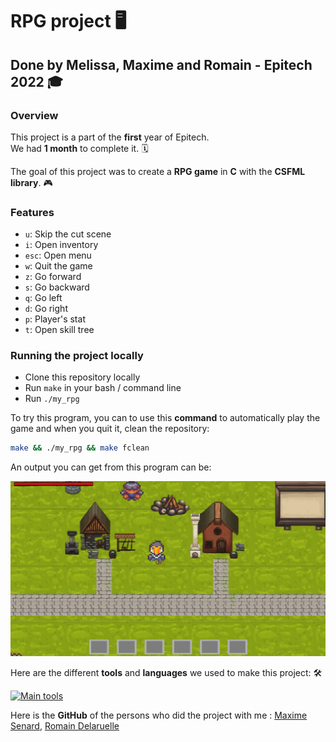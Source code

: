 # RPG project :desktop_computer:

## Done by Melissa, Maxime and Romain - Epitech 2022 :mortar_board:

### Overview

This project is a part of the **first** year of Epitech. <br>
We had **1 month** to complete it. :spiral_calendar: <br>

The goal of this project was to create a **RPG game** in **C** with the **CSFML library**. :video_game:<br>

### Features

* `u`: Skip the cut scene
* `i`: Open inventory
* `esc`: Open menu
* `w`: Quit the game
* `z`: Go forward
* `s`: Go backward
* `q`: Go left
* `d`: Go right
* `p`: Player's stat
* `t`: Open skill tree

### Running the project locally

* Clone this repository locally
* Run `make` in your bash / command line
* Run `./my_rpg`

To try this program, you can to use this **command** to automatically play the game and when you quit it, clean the repository: <br>

```bash
make && ./my_rpg && make fclean
```

An output you can get from this program can be:

![gameplay.png](assets/screenshot_game.png)

Here are the different **tools** and **languages** we used to make this project: :hammer_and_wrench:

[![Main tools](https://skillicons.dev/icons?i=c,vscode,github,md&perline=9)](https://github.com/tandpfun/skill-icons)

Here is the **GitHub** of the persons who did the project with me : [Maxime Senard](https://github.com/RedCommand), [Romain Delaruelle](https://github.com/FiirePirate)
